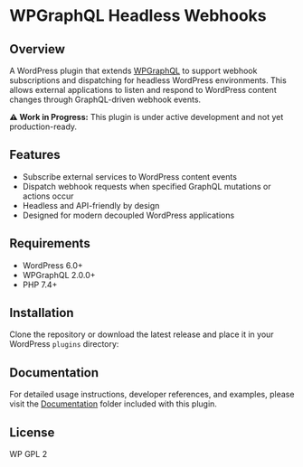 # WPGraphQL Headless Webhooks

## Overview

A WordPress plugin that extends [WPGraphQL](https://www.wpgraphql.com/) to support webhook subscriptions and dispatching for headless WordPress environments. This allows external applications to listen and respond to WordPress content changes through GraphQL-driven webhook events.

**⚠️ Work in Progress:** This plugin is under active development and not yet production-ready.

## Features

- Subscribe external services to WordPress content events
- Dispatch webhook requests when specified GraphQL mutations or actions occur
- Headless and API-friendly by design
- Designed for modern decoupled WordPress applications

## Requirements

- WordPress 6.0+
- WPGraphQL 2.0.0+
- PHP 7.4+

## Installation

Clone the repository or download the latest release and place it in your WordPress `plugins` directory:

## Documentation

For detailed usage instructions, developer references, and examples, please visit the [Documentation](docs/index.md) folder included with this plugin.


## License
WP GPL 2
